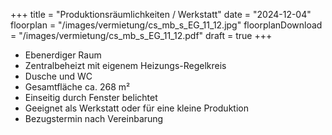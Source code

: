 +++
title = "Produktionsräumlichkeiten / Werkstatt"
date = "2024-12-04"
floorplan = "/images/vermietung/cs_mb_s_EG_11_12.jpg"
floorplanDownload = "/images/vermietung/cs_mb_s_EG_11_12.pdf"
draft = true
+++

- Ebenerdiger Raum
- Zentralbeheizt mit eigenem Heizungs-Regelkreis
- Dusche und WC
- Gesamtfläche ca. 268 m²
- Einseitig durch Fenster belichtet
- Geeignet als Werkstatt oder für eine kleine Produktion
- Bezugstermin nach Vereinbarung